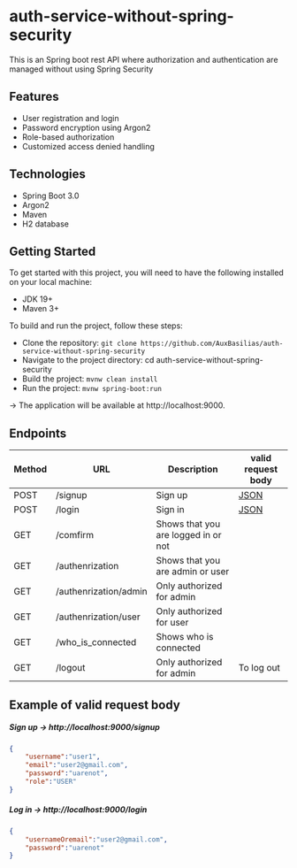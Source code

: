 # auth-service-without-spring-security
This is an Spring boot rest API where authorization and authentication are managed without using Spring Security
## Features
* User registration and login 
* Password encryption using Argon2
* Role-based authorization
* Customized access denied handling

## Technologies
* Spring Boot 3.0
* Argon2
* Maven
* H2 database
 
## Getting Started
To get started with this project, you will need to have the following installed on your local machine:

* JDK 19+
* Maven 3+


To build and run the project, follow these steps:

* Clone the repository: `git clone https://github.com/AuxBasilias/auth-service-without-spring-security`
* Navigate to the project directory: cd auth-service-without-spring-security
* Build the project: `mvnw clean install`
* Run the project: `mvnw spring-boot:run`

-> The application will be available at http://localhost:9000.

## Endpoints

| Method | URL | Description | valid request body|
|--------|-----|-------------|------------------------------|
| POST | /signup | Sign up | [JSON](#signup)  |
| POST | /login | Sign in | [JSON](#login)  |
| GET | /comfirm | Shows that you are logged in or not |  |
| GET | /authenrization | Shows that you are admin or user |  |
| GET | /authenrization/admin | Only authorized for admin |  |
| GET | /authenrization/user | Only authorized for user |  |
| GET | /who_is_connected | Shows who is connected |  |
| GET | /logout | Only authorized for admin | To log out |

## Example of valid request body
##### <a id="signup">Sign up -> http://localhost:9000/signup</a>
```json
{
    "username":"user1",
    "email":"user2@gmail.com",
    "password":"uarenot",
    "role":"USER"
}
```

##### <a id="login">Log in -> http://localhost:9000/login</a>
```json
{
    "usernameOremail":"user2@gmail.com",
    "password":"uarenot"
}
```


